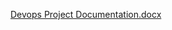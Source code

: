 
[Devops Project Documentation.docx](https://github.com/shubhradeep23/jenkins-sonar-eks/files/8458569/Devops.Project.Documentation.docx)
